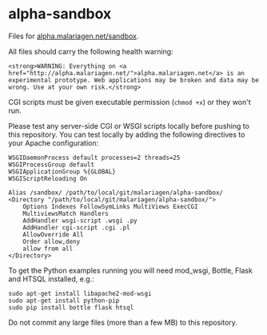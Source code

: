 alpha-sandbox
=============

Files for [alpha.malariagen.net/sandbox](http://alpha.malariagen.net/sandbox).

All files should carry the following health warning:

    <strong>WARNING: Everything on <a href="http://alpha.malariagen.net/">alpha.malariagen.net</a> is an experimental prototype. Web applications may be broken and data may be wrong. Use at your own risk.</strong>

CGI scripts must be given executable permission (`chmod +x`) or they won't run.

Please test any server-side CGI or WSGI scripts locally before pushing to 
this repository. You can test locally by adding the following directives to your 
Apache configuration:

	WSGIDaemonProcess default processes=2 threads=25
	WSGIProcessGroup default
	WSGIApplicationGroup %{GLOBAL}
	WSGIScriptReloading On
	
	Alias /sandbox/ /path/to/local/git/malariagen/alpha-sandbox/
	<Directory "/path/to/local/git/malariagen/alpha-sandbox/">
		Options Indexes FollowSymLinks MultiViews ExecCGI
		MultiviewsMatch Handlers
		AddHandler wsgi-script .wsgi .py
		AddHandler cgi-script .cgi .pl
		AllowOverride All
		Order allow,deny
		allow from all         
	</Directory>

To get the Python examples running you will need mod_wsgi, Bottle, Flask and HTSQL 
installed, e.g.: 

	sudo apt-get install libapache2-mod-wsgi 
	sudo apt-get install python-pip
	sudo pip install bottle flask htsql
	
Do not commit any large files (more than a few MB) to this repository.